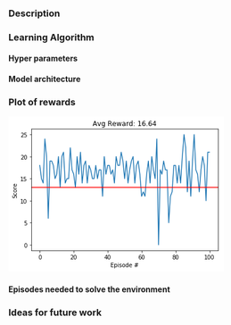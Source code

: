 ### Description

### Learning Algorithm 

#### Hyper parameters

#### Model architecture

### Plot of rewards

![Reward plot](https://github.com/karanjude/DeepRL/blob/master/p1_navigation/reward_plot.png "Reward Plot")

#### Episodes needed to solve the environment

### Ideas for future work
